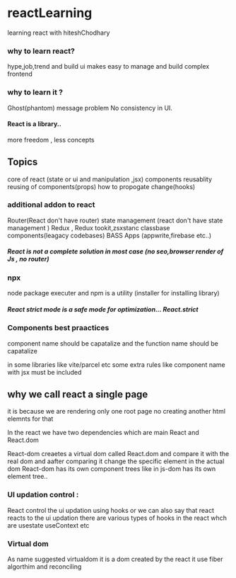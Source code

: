 # reactLearning
learning react with hiteshChodhary
<h3> why to learn react?</h3>
hype,job,trend and build ui
makes easy to manage  and build complex frontend
<h3>why to learn it ?</h3>
Ghost(phantom) message problem 
No consistency in UI.
<h4>React is a library..</h4>
 more freedom , less concepts
 <h2>Topics</h2>
  core of react  (state or ui and manipulation ,jsx)
  components reusablity
  reusing of components(props)
  how to propogate change(hooks)
  <h3>additional addon to react</h3>
  Router(React don't have router)
  state management (react don't have state management )
  Redux , Redux tookit,zsxstanc
  classbase components(leagacy codebases)
  BASS Apps (appwrite,firebase etc..)
  <h5>React is not a complete solution in most case (no seo,browser render of Js , no router)</h5>
<h3>npx</h3> node package executer and <bold>npm </bold>is a utility (installer for installing library)
<h5>
    React strict mode is a safe mode for optimization... React.strict
</h5>
<h3>Components best praactices</h3>
<p>component name should be  capatalize and the function name should be capatalize
</p>
<p>
    in some libraries like vite/parcel etc some extra rules like component name with jsx must be included 
</p>
<h2>why we call react a single page</h2>
<p> it is because we are rendering only one root page no creating another html elemnts for that</p>
<p>In the react we have two dependencies which are main React and React.dom </p>
<p>React-dom creaetes a virtual dom called React.dom and compare it with the real dom and aafter comparing it change the specific element in the actual dom 
    React-dom has its own component trees like in js-dom has its own element tree.. 
</p>
<h3>UI updation control :
</h3>
<p>React control the ui updation using hooks or we can also say that react reacts to the ui updation 
    there are various types of hooks in the react whch are usestate useContext etc
</p>
<h3>Virtual dom</h3>
<p>As name suggested virtualdom it is a dom created by the react it use fiber algorthim and reconciling  </p>